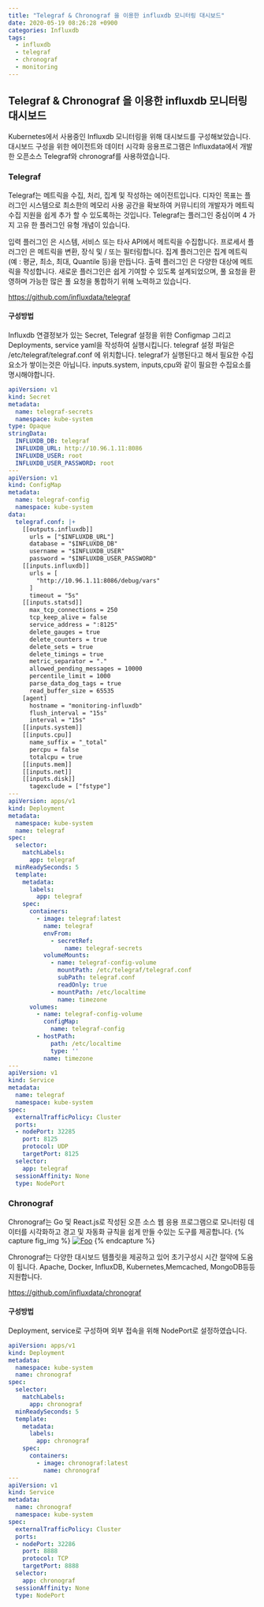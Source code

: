 ```yaml
---
title: "Telegraf & Chronograf 을 이용한 influxdb 모니터링 대시보드"
date: 2020-05-19 08:26:28 +0900
categories: Influxdb
tags:
  - influxdb
  - telegraf
  - chronograf
  - monitoring
---
```

## Telegraf & Chronograf 을 이용한 influxdb 모니터링 대시보드
Kubernetes에서 사용중인 Influxdb 모니터링을 위해 대시보드를 구성해보았습니다.
대시보드 구성을 위한 에이전트와 데이터 시각화 응용프로그램은 Influxdata에서 개발한 오픈소스 Telegraf와 chronograf를 사용하였습니다.

### Telegraf
Telegraf는 메트릭을 수집, 처리, 집계 및 작성하는 에이전트입니다.
디자인 목표는 플러그인 시스템으로 최소한의 메모리 사용 공간을 확보하여 커뮤니티의 개발자가 메트릭 수집 지원을 쉽게 추가 할 수 있도록하는 것입니다.
Telegraf는 플러그인 중심이며 4 가지 고유 한 플러그인 유형 개념이 있습니다.

입력 플러그인 은 시스템, 서비스 또는 타사 API에서 메트릭을 수집합니다.
프로세서 플러그인 은 메트릭을 변환, 장식 및 / 또는 필터링합니다.
집계 플러그인은 집계 메트릭 (예 : 평균, 최소, 최대, Quantile 등)을 만듭니다.
출력 플러그인 은 다양한 대상에 메트릭을 작성합니다.
새로운 플러그인은 쉽게 기여할 수 있도록 설계되었으며, 풀 요청을 환영하며 가능한 많은 풀 요청을 통합하기 위해 노력하고 있습니다.

https://github.com/influxdata/telegraf

#### 구성방법
Influxdb 연결정보가 있는 Secret, Telegraf 설정을 위한 Configmap 그리고 Deployments, service yaml을 작성하여 실행시킵니다.
telegraf 설정 파일은 /etc/telegraf/telegraf.conf 에 위치합니다. 
telegraf가 실행된다고 해서 필요한 수집요소가 쌓이는것은 아닙니다. inputs.system, inputs,cpu와 같이 필요한 수집요소를 명시해야합니다.


```yaml
apiVersion: v1
kind: Secret
metadata:
  name: telegraf-secrets
  namespace: kube-system
type: Opaque
stringData:
  INFLUXDB_DB: telegraf
  INFLUXDB_URL: http://10.96.1.11:8086
  INFLUXDB_USER: root
  INFLUXDB_USER_PASSWORD: root
---
apiVersion: v1
kind: ConfigMap
metadata:
  name: telegraf-config
  namespace: kube-system
data:
  telegraf.conf: |+
    [[outputs.influxdb]]
      urls = ["$INFLUXDB_URL"]
      database = "$INFLUXDB_DB"
      username = "$INFLUXDB_USER"
      password = "$INFLUXDB_USER_PASSWORD"
    [[inputs.influxdb]]
      urls = [
        "http://10.96.1.11:8086/debug/vars"
      ]
      timeout = "5s"
    [[inputs.statsd]]
      max_tcp_connections = 250
      tcp_keep_alive = false
      service_address = ":8125"
      delete_gauges = true
      delete_counters = true
      delete_sets = true
      delete_timings = true
      metric_separator = "."
      allowed_pending_messages = 10000
      percentile_limit = 1000
      parse_data_dog_tags = true 
      read_buffer_size = 65535
    [agent]
      hostname = "monitoring-influxdb"
      flush_interval = "15s"
      interval = "15s"
    [[inputs.system]]
    [[inputs.cpu]]
      name_suffix = "_total"
      percpu = false
      totalcpu = true
    [[inputs.mem]]
    [[inputs.net]]
    [[inputs.disk]]
      tagexclude = ["fstype"]
---
apiVersion: apps/v1
kind: Deployment
metadata:
  namespace: kube-system
  name: telegraf
spec:
  selector:
    matchLabels:
      app: telegraf
  minReadySeconds: 5
  template:
    metadata:
      labels:
        app: telegraf
    spec:
      containers:
        - image: telegraf:latest
          name: telegraf
          envFrom:
            - secretRef:
                name: telegraf-secrets
          volumeMounts:
            - name: telegraf-config-volume
              mountPath: /etc/telegraf/telegraf.conf
              subPath: telegraf.conf
              readOnly: true
            - mountPath: /etc/localtime
              name: timezone
      volumes:
        - name: telegraf-config-volume
          configMap:
            name: telegraf-config
        - hostPath:
            path: /etc/localtime
            type: ''
          name: timezone
---
apiVersion: v1
kind: Service
metadata:
  name: telegraf
  namespace: kube-system
spec:
  externalTrafficPolicy: Cluster
  ports:
  - nodePort: 32285
    port: 8125
    protocol: UDP
    targetPort: 8125
  selector:
    app: telegraf
  sessionAffinity: None
  type: NodePort
```

###  Chronograf
Chronograf는 Go 및 React.js로 작성된 오픈 소스 웹 응용 프로그램으로 모니터링 데이터를 시각화하고 경고 및 자동화 규칙을 쉽게 만들 수있는 도구를 제공합니다.
{% capture fig_img %}
[![Foo](https://github.com/influxdata/chronograf/blob/master/docs/images/overview-readme.png)](https://github.com/influxdata/chronograf)
{% endcapture %}

Chronograf는 다양한 대시보드 템플릿을 제공하고 있어 초기구성시 시간 절약에 도움이 됩니다.
Apache, Docker, InfluxDB, Kubernetes,Memcached, MongoDB등등 지원합니다.

https://github.com/influxdata/chronograf

#### 구성방법
Deployment, service로 구성하며 외부 접속을 위해 NodePort로 설정하였습니다.

```yaml
apiVersion: apps/v1
kind: Deployment
metadata:
  namespace: kube-system
  name: chronograf
spec:
  selector:
    matchLabels:
      app: chronograf
  minReadySeconds: 5
  template:
    metadata:
      labels:
        app: chronograf
    spec:
      containers:
        - image: chronograf:latest
          name: chronograf
---
apiVersion: v1
kind: Service
metadata:
  name: chronograf
  namespace: kube-system
spec:
  externalTrafficPolicy: Cluster
  ports:
  - nodePort: 32286
    port: 8888
    protocol: TCP
    targetPort: 8888
  selector:
    app: chronograf
  sessionAffinity: None
  type: NodePort
```



